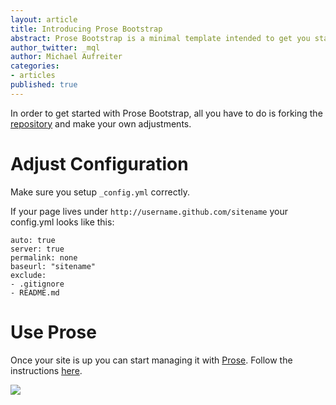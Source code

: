 ```yaml
---
layout: article
title: Introducing Prose Bootstrap
abstract: Prose Bootstrap is a minimal template intended to get you started with Jekyll.
author_twitter: _mql
author: Michael Aufreiter
categories:
- articles
published: true
---
```



In order to get started with Prose Bootstrap, all you have to do is forking the [repository](http://github.com/prose/bootstrap) and make your own adjustments.

# Adjust Configuration

Make sure you setup `_config.yml` correctly.

If your page lives under `http://username.github.com/sitename` your config.yml looks like this:

    auto: true
    server: true
    permalink: none
    baseurl: "sitename"
    exclude:
    - .gitignore
    - README.md
    
    
# Use Prose

Once your site is up you can start managing it with [Prose](http://prose.io). Follow the instructions [here](http://prose.io/help/getting-started.html).

![](http://prose.io/images/screenshots/edit.png)

